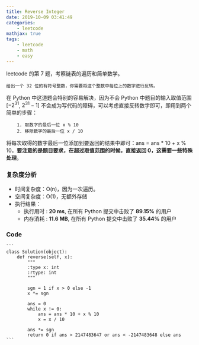 ```yaml
---
title: Reverse Integer
date: 2019-10-09 03:41:49
categories:
    - leetcode
mathjax: true
tags: 
    - leetcode
    - math
    - easy
---
```


leetcode 的第 7 题，考察链表的遍历和简单数学。

    给出一个 32 位的有符号整数，你需要将这个整数中每位上的数字进行反转。

<!-- more -->

在 Python 中这道题会特别的容易解决，因为不会 Python 中题目的输入取值范围 [$-2^{31}$, $2^{31}-1$] 不会成为写代码的障碍，可以考虑直接反转数字即可，即用到两个简单的步骤：

        1. 取数字的最后一位 x % 10
        2. 移除数字的最后一位 x / 10

将每次取得的数字最后一位添加到要返回的结果中即可：ans = ans * 10 + x % 10，**要注意的是题目要求，在超过取值范围的时候，直接返回 0，这需要一些特殊处理**。

### 复杂度分析

- 时间复杂度：O(n)，因为一次遍历。
- 空间复杂度：O(1)，无额外存储
- 执行结果：
  - 执行用时 : **20 ms**, 在所有 Python 提交中击败了 **89.15%** 的用户
  - 内存消耗 : **11.6 MB**, 在所有 Python 提交中击败了 **35.44%** 的用户

### Code

    ```
    class Solution(object):
        def reverse(self, x):
            """
            :type x: int
            :rtype: int
            """

            sgn = 1 if x > 0 else -1
            x *= sgn

            ans = 0
            while x != 0:
                ans = ans * 10 + x % 10
                x = x / 10

            ans *= sgn
            return 0 if ans > 2147483647 or ans < -2147483648 else ans
    ```
